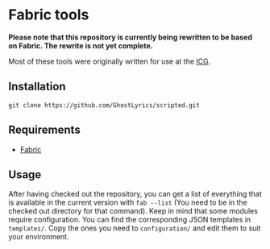 # Fabric tools

**Please note that this repository is currently being rewritten to be based on Fabric. The rewrite is not yet complete.**

Most of these tools were originally written for use at the [ICG][].

[ICG]: http://icg.tugraz.at

## Installation

    git clone https://github.com/GhostLyrics/scripted.git

## Requirements

* [Fabric](http://www.fabfile.org)

## Usage

After having checked out the repository, you can get a list of everything that is available in the current version with `fab --list` (You need to be in the checked out directory for that command).
Keep in mind that some modules require configuration. You can find the corresponding JSON templates in `templates/`. Copy the ones you need to `configuration/` and edit them to suit your environment.

